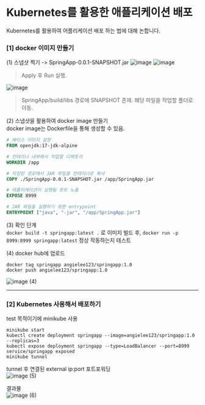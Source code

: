 # Kubernetes를 활용한 애플리케이션 배포 
Kubernetes를 활용하여 어플리케이션 배포 하는 법에 대해 논합니다.

### [1] docker 이미지 만들기

(1) 스냅샷 찍기 -> SpringApp-0.0.1-SNAPSHOT.jar
![image](https://github.com/user-attachments/assets/018e88fd-e084-4b4b-aa63-b654acae1dc0)
![image](https://github.com/user-attachments/assets/face382d-c305-42ed-b535-622e765bbe83)
> Apply 후 Run 실행.

![image](https://github.com/user-attachments/assets/24151abe-9b38-400a-a4f7-72d39d69eadc)
> SpringApp/build/libs 경로에 SNAPSHOT 존재. 해당 파일을 작업할 폴더로 이동.


(2) 스냅샷을 활용하여 docker image 만들기<br>
docker image는 Dockerfile을 통해 생성할 수 있음.
```dockerfile
# 베이스 이미지 설정
FROM openjdk:17-jdk-alpine

# 컨테이너 내부에서 작업할 디렉토리
WORKDIR /app

# 지정된 경로에서 JAR 파일을 컨테이너로 복사
COPY ./SpringApp-0.0.1-SNAPSHOT.jar /app/SpringApp.jar

# 애플리케이션이 실행될 포트 노출
EXPOSE 8999

# JAR 파일을 실행하기 위한 entrypoint
ENTRYPOINT ["java", "-jar", "/app/SpringApp.jar"]
```
(3) 확인 단계<br>
```docker build -t springapp:latest .``` 로 이미지 빌드 후,
```docker run -p 8999:8999 springapp:latest``` 정상 작동하는지 테스트

(4) docker hub에 업로드 <br>
```
docker tag springapp angielee123/springapp:1.0
docker push angielee123/springapp:1.0
```
![image (4)](https://github.com/user-attachments/assets/1c2f3862-6fcb-43a7-8006-73be7be0ba9f)

---

### [2] Kubernetes 사용해서 배포하기
test 목적이기에 minikube 사용
```
minikube start
kubectl create deployment springapp --image=angielee123/springapp:1.0 --replicas=3
kubectl expose deployment springapp --type=LoadBalancer --port=8999
service/springapp exposed
minikube tunnel 
```
tunnel 후 연결된 external ip:port 포트포워딩<br>
![image (5)](https://github.com/user-attachments/assets/8ae6b58d-e038-4541-b39b-6077e95dbfc7)

결과물<br>
![image (6)](https://github.com/user-attachments/assets/c139b8ee-862e-4750-932a-1ebc70e5d896)

